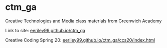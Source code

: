 # ctm_ga
Creative Technologies and Media class materials from Greenwich Academy
<html>
        <p>Link to site: <a href="https://eeriley99.github.io/ctm_ga/">eeriley99.github.io/ctm_ga</a></p>
        <p>Creative Coding Spring 20: <a href="https://eeriley99.github.io/ctm_ga/ccs20/index.html">eeriley99.github.io/ctm_ga/ccs20/index.html</a></p>
</html>          

